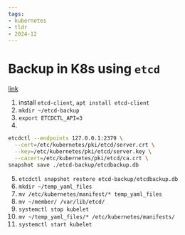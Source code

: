 ```yaml
---
tags:
- kubernetes
- tldr
- 2024-12
---
```


# Backup in K8s using `etcd`

[link](https://kubernetes.io/docs/tasks/administer-cluster/configure-upgrade-etcd/)

1. install `etcd-client`, `apt install etcd-client`
2. `mkdir ~/etcd-backup`
3. `export ETCDCTL_API=3`
4. 

```sh
etcdctl --endpoints 127.0.0.1:2379 \
  --cert=/etc/kubernetes/pki/etcd/server.crt \
  --key=/etc/kubernetes/pki/etcd/server.key \
  --cacert=/etc/kubernetes/pki/etcd/ca.crt \
snapshot save ./etcd-backup/etcdbackup.db
```
5. `etcdctl snapshot restore etcd-backup/etcdbackup.db`
6. `mkdir ~/temp_yaml_files`
7. `mv /etc/kubernetes/manifest/* temp_yaml_files`
8. `mv ~/member/ /var/lib/etcd/`
9. `systemctl stop kubelet`
10. `mv ~/temp_yaml_files/* /etc/kubernetes/manifests/`
11. `systemctl start kubelet`